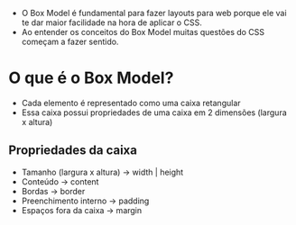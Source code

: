 * O Box Model é fundamental para fazer layouts para web porque ele vai te dar maior facilidade na hora de aplicar o CSS. 
* Ao entender os conceitos do Box Model muitas questões do CSS começam a fazer sentido.

# O que é o Box Model?

* Cada elemento é representado como uma caixa retangular
* Essa caixa possui propriedades de uma caixa em 2 dimensões (largura x altura)

## Propriedades da caixa

* Tamanho (largura x altura) → width | height
* Conteúdo → content
* Bordas → border
* Preenchimento interno → padding
* Espaços fora da caixa → margin